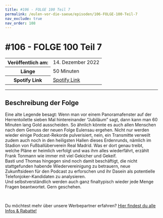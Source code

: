 ```yaml
---
title: #106 - FOLGE 100 Teil 7
permalink: /eulen-vor-die-saeue/episoden/106-FOLGE-100-Teil-7
nav_exclude: true
nav_order: 108
---
```


# #106 - FOLGE 100 Teil 7
<table class="resp-table dcf-table dcf-table-responsive dcf-table-bordered dcf-table-striped dcf-w-100%">
                    <tbody>
                        <tr>
                            <th scope="row">Veröffentlich am:</th>
                            <td data-label="Veröffentlich am:">14. Dezember 2022</td>
                        </tr>
                        <tr>
                            <th scope="row">Länge </th>
                            <td data-label="Länge ">50 Minuten</td>
                        </tr><tr>
                                <th scope="row">Spotify Link</th>
                                <td data-label="Spotify Link"><a href="https://open.spotify.com/episode/75hu7oCEkNGN3TWtdn8fL5">Spotify Link</a></td>
                            </tr></tbody>
                </table>

***

## Beschreibung der Folge

<div>
<p>Eine alte Legende besagt: Wenn man vor einem Panoramafenster auf der Herrentoilette sieben Mal hintereinander “Jubiläum” sagt, dann kann man 60 Minuten lang Gold ausscheiden. So ähnlich könnte es auch allen Menschen nach dem Genuss der neuen Folge Eulensau ergehen. Nicht nur werden wieder einige Podcast-Rekorde pulverisiert, nein, ein Transmitte verweilt zudem auch noch in den heiligsten Hallen dieses Erdenrunds, nämlich im Stadion von Fußballüberverein Real Madrid. Was er dort genau treibt, welche Pläne er heimlich verfolgt und was ihm alles wiederfährt, erzählt Frank Tonmann wie immer mit viel Gekicher und Gekeif. <br/>Basti und Thomas hingegen sind noch damit beschäftigt, die nicht stattgefunden habende Wiedervereinigung zu betrauern, neue Zukunftsideen für den Podcast zu erforschen und ihr Dasein als potentielle Telefonjoker-Kandidaten zu analysieren. <br/>Und selbstverständlich werden auch ganz finaltypisch wieder jede Menge Fragen beantwortet. Gern geschehen.</p><br/><p>Du möchtest mehr über unsere Werbepartner erfahren? <a href="https://linktr.ee/EulenvordieSaeue" rel="nofollow">Hier findest du alle Infos &amp; Rabatte!</a></p>  
</div>

